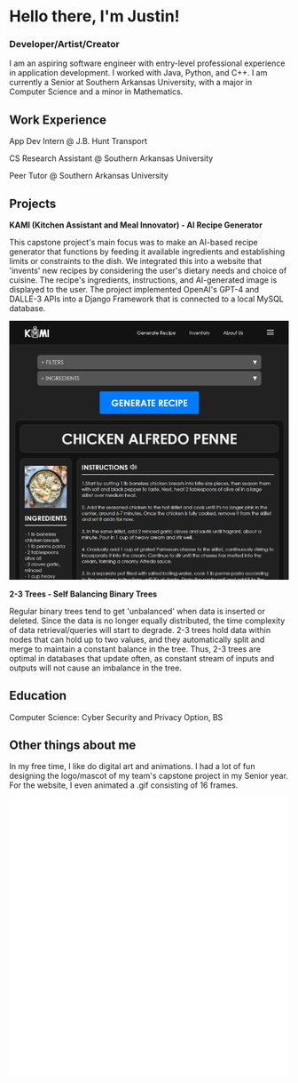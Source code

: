 # **Hello there, I'm Justin!**

### Developer/Artist/Creator

I am an aspiring software engineer with entry-level professional experience in application development. I worked with Java, Python, and C++. I am currently a Senior at Southern Arkansas University, with a major in Computer Science and a minor in Mathematics.

## **Work Experience**

App Dev Intern @ J.B. Hunt Transport

CS Research Assistant @ Southern Arkansas University

Peer Tutor @ Southern Arkansas University

## **Projects**

**KAMI (Kitchen Assistant and Meal Innovator) - AI Recipe Generator**

This capstone project's main focus was to make an AI-based recipe generator that functions by feeding it available ingredients and establishing limits or constraints to the dish. We integrated this into a website that 'invents' new recipes by considering the user's dietary needs and choice of cuisine. The recipe's ingredients, instructions, and AI-generated image is displayed to the user. The project implemented OpenAI's GPT-4 and DALLE-3 APIs into a Django Framework that is connected to a local MySQL database. 

![KAMI Website](/assets/img/KAMIWeb.PNG)

**2-3 Trees - Self Balancing Binary Trees**

Regular binary trees tend to get 'unbalanced' when data is inserted or deleted. Since the data is no longer equally distributed, the time complexity of data retrieval/queries will start to degrade. 2-3 trees hold data within nodes that can hold up to two values, and they automatically split and merge to maintain a constant balance in the tree. Thus, 2-3 trees are optimal in databases that update often, as constant stream of inputs and outputs will not cause an imbalance in the tree.

## **Education**
Computer Science: Cyber Security and Privacy Option, BS

## **Other things about me**
In my free time, I like do digital art and animations. I had a lot of fun designing the logo/mascot of my team's capstone project in my Senior year. For the website, I even animated a .gif consisting of 16 frames.

![KAMI logo](/assets/img/KAMIIcon.gif)